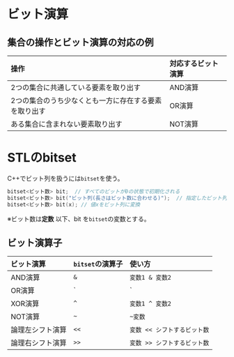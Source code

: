# ビット演算
## 集合の操作とビット演算の対応の例
| 操作 | 対応するビット演算 | 
|:-----------|:------------|
| 2つの集合に共通している要素を取り出す       | AND演算   | 
| 2つの集合のうち少なくとも一方に存在する要素を取り出す	     | OR演算      | 
| ある集合に含まれない要素取り出す      | NOT演算      |

# STLのbitset
C++でビット列を扱うには`bitset`を使う。
```cpp
bitset<ビット数> bit;  // すべてのビットが0の状態で初期化される
bitset<ビット数> bit("ビット列(長さはビット数に合わせる)");  // 指定したビット列で初期化される
bitset<ビット数> bit(x); // 値xをビット列に変換
```
※ビット数は**定数**
以下、bit を`bitset`の変数とする。

## ビット演算子
| ビット演算 | `bitset`の演算子 | 使い方 | 
|:-----------|:------------|:------------|
| AND演算      | `&`   | `変数1 & 変数2` |
| OR演算	     |  `|` | `変数1 | 変数2` |
| XOR演算      |   `^` | `変数1 ^ 変数2` |
| NOT演算      |   `~` | `~変数` |
| 論理左シフト演算      |   `<<` | `変数 << シフトするビット数` |
| 論理右シフト演算      |   `>>` | `変数 >> シフトするビット数` |

